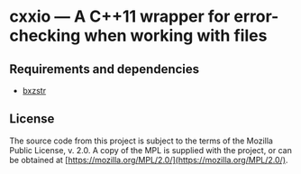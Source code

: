 # cxxio — A C++11 wrapper for error-checking when working with files

## Requirements and dependencies
* [bxzstr](https://github.com/tmaklin/bxzstr)

## License
The source code from this project is subject to the terms of the
Mozilla Public License, v. 2.0. A copy of the MPL is supplied with the
project, or can be obtained at
[https://mozilla.org/MPL/2.0/](https://mozilla.org/MPL/2.0/).
